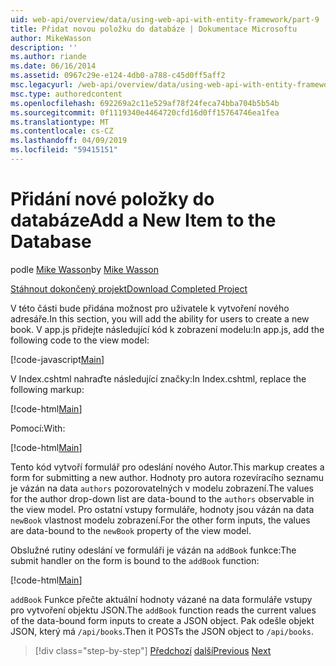 ```yaml
---
uid: web-api/overview/data/using-web-api-with-entity-framework/part-9
title: Přidat novou položku do databáze | Dokumentace Microsoftu
author: MikeWasson
description: ''
ms.author: riande
ms.date: 06/16/2014
ms.assetid: 0967c29e-e124-4db0-a788-c45d0ff5aff2
msc.legacyurl: /web-api/overview/data/using-web-api-with-entity-framework/part-9
msc.type: authoredcontent
ms.openlocfilehash: 692269a2c11e529af78f24feca74bba704b5b54b
ms.sourcegitcommit: 0f1119340e4464720cfd16d0ff15764746ea1fea
ms.translationtype: MT
ms.contentlocale: cs-CZ
ms.lasthandoff: 04/09/2019
ms.locfileid: "59415151"
---
```

# <a name="add-a-new-item-to-the-database"></a><span data-ttu-id="b0856-102">Přidání nové položky do databáze</span><span class="sxs-lookup"><span data-stu-id="b0856-102">Add a New Item to the Database</span></span>

<span data-ttu-id="b0856-103">podle [Mike Wasson](https://github.com/MikeWasson)</span><span class="sxs-lookup"><span data-stu-id="b0856-103">by [Mike Wasson](https://github.com/MikeWasson)</span></span>

[<span data-ttu-id="b0856-104">Stáhnout dokončený projekt</span><span class="sxs-lookup"><span data-stu-id="b0856-104">Download Completed Project</span></span>](https://github.com/MikeWasson/BookService)

<span data-ttu-id="b0856-105">V této části bude přidána možnost pro uživatele k vytvoření nového adresáře.</span><span class="sxs-lookup"><span data-stu-id="b0856-105">In this section, you will add the ability for users to create a new book.</span></span> <span data-ttu-id="b0856-106">V app.js přidejte následující kód k zobrazení modelu:</span><span class="sxs-lookup"><span data-stu-id="b0856-106">In app.js, add the following code to the view model:</span></span>

[!code-javascript[Main](part-9/samples/sample1.js)]

<span data-ttu-id="b0856-107">V Index.cshtml nahraďte následující značky:</span><span class="sxs-lookup"><span data-stu-id="b0856-107">In Index.cshtml, replace the following markup:</span></span>

[!code-html[Main](part-9/samples/sample2.html)]

<span data-ttu-id="b0856-108">Pomocí:</span><span class="sxs-lookup"><span data-stu-id="b0856-108">With:</span></span>

[!code-html[Main](part-9/samples/sample3.html)]

<span data-ttu-id="b0856-109">Tento kód vytvoří formulář pro odeslání nového Autor.</span><span class="sxs-lookup"><span data-stu-id="b0856-109">This markup creates a form for submitting a new author.</span></span> <span data-ttu-id="b0856-110">Hodnoty pro autora rozevíracího seznamu je vázán na data `authors` pozorovatelných v modelu zobrazení.</span><span class="sxs-lookup"><span data-stu-id="b0856-110">The values for the author drop-down list are data-bound to the `authors` observable in the view model.</span></span> <span data-ttu-id="b0856-111">Pro ostatní vstupy formuláře, hodnoty jsou vázán na data `newBook` vlastnost modelu zobrazení.</span><span class="sxs-lookup"><span data-stu-id="b0856-111">For the other form inputs, the values are data-bound to the `newBook` property of the view model.</span></span>

<span data-ttu-id="b0856-112">Obslužné rutiny odeslání ve formuláři je vázán na `addBook` funkce:</span><span class="sxs-lookup"><span data-stu-id="b0856-112">The submit handler on the form is bound to the `addBook` function:</span></span>

[!code-html[Main](part-9/samples/sample4.html)]

<span data-ttu-id="b0856-113">`addBook` Funkce přečte aktuální hodnoty vázané na data formuláře vstupy pro vytvoření objektu JSON.</span><span class="sxs-lookup"><span data-stu-id="b0856-113">The `addBook` function reads the current values of the data-bound form inputs to create a JSON object.</span></span> <span data-ttu-id="b0856-114">Pak odešle objekt JSON, který má `/api/books`.</span><span class="sxs-lookup"><span data-stu-id="b0856-114">Then it POSTs the JSON object to `/api/books`.</span></span>

> [!div class="step-by-step"]
> <span data-ttu-id="b0856-115">[Předchozí](part-8.md)
> [další](part-10.md)</span><span class="sxs-lookup"><span data-stu-id="b0856-115">[Previous](part-8.md)
[Next](part-10.md)</span></span>

